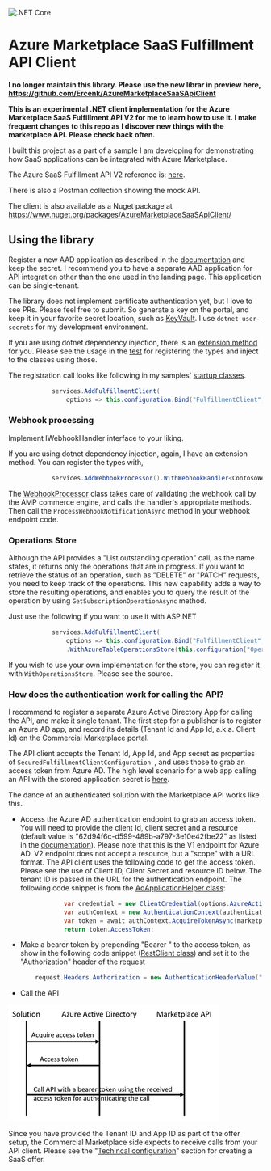 ![.NET Core](https://github.com/Ercenk/AzureMarketplaceSaaSApiClient/workflows/.NET%20Core/badge.svg)

# Azure Marketplace SaaS Fulfillment API Client

**I no longer maintain this library. Please use the new librar in preview here, https://github.com/Ercenk/AzureMarketplaceSaaSApiClient**

**This is an experimental .NET client implementation for the Azure Marketplace SaaS Fulfillment API V2 for me to learn how to use it. I make frequent changes to this repo as I discover new things with the marketplace API. Please check back often.**

I built this project as a part of a sample I am developing for demonstrating how SaaS applications can be integrated with Azure Marketplace.

The Azure SaaS Fulfillment API V2 reference is: [here](https://docs.microsoft.com/en-us/azure/marketplace/cloud-partner-portal/saas-app/cpp-saas-fulfillment-api-v2#update-a-subscription).

There is also a Postman collection showing the mock API.

The client is also available as a Nuget package at https://www.nuget.org/packages/AzureMarketplaceSaaSApiClient/

## Using the library

Register a new AAD application as described in the [documentation](https://docs.microsoft.com/en-us/azure/active-directory/develop/scenario-web-app-call-api-app-registration) and keep the secret. I recommend you to have a separate AAD application for API integration other than the one used in the landing page. This application can be single-tenant.

The library does not implement certificate authentication yet, but I love to see PRs. Please feel free to submit. So generate a key on the portal, and keep it in your favorite secret location, such as [KeyVault](https://docs.microsoft.com/en-us/aspnet/core/security/key-vault-configuration?view=aspnetcore-2.2). I use ```dotnet user-secrets``` for my development environment.

If you are using dotnet dependency injection, there is an [extension method](https://github.com/Ercenk/AzureMarketplaceSaaSApiClient/blob/master/src/FulfillmentClientServiceCollectionExtensions.cs) for you. Please see the usage in the [test](https://github.com/Ercenk/AzureMarketplaceSaaSApiClient/blob/master/test/SaaSFulfillmentClientTests/WebHookTests.cs#L76) for registering the types and inject to the classes using those.

The registration call looks like following in my samples' [startup classes](https://github.com/Ercenk/ContosoAMPBasic/blob/master/src/Dashboard/Startup.cs#L84).

```csharp
            services.AddFulfillmentClient(
                options => this.configuration.Bind("FulfillmentClient", options));
```

### Webhook processing

Implement IWebhookHandler interface to your liking. 

If you are using dotnet dependency injection, again, I have an extension method. You can register the types with,

``` csharp
            services.AddWebhookProcessor().WithWebhookHandler<ContosoWebhookHandler>();
```

The [WebhookProcessor](https://github.com/Ercenk/AzureMarketplaceSaaSApiClient/blob/master/src/WebHook/WebhookProcessor.cs#L77) class takes care of validating the webhook call by the AMP commerce engine, and calls the handler's appropriate methods. Then call the ```ProcessWebhookNotificationAsync``` method in your webhook endpoint code.

### Operations Store

Although the API provides a "List outstanding operation" call, as the name states, it returns only the operations that are in progress. If you want to retrieve the status of an operation, such as "DELETE" or "PATCH" requests, you need to keep track of the operations.
This new capability adds a way to store the resulting operations, and enables you to query the result of the operation by using ```GetSubscriptionOperationAsync``` method.

Just use the following if you want to use it with ASP.NET 

``` csharp
            services.AddFulfillmentClient(
                options => this.configuration.Bind("FulfillmentClient", options))
                .WithAzureTableOperationsStore(this.configuration["OperationsStoreConnectionString"]);
```

If you wish to use your own implementation for the store, you can register it with ```WithOperationsStore```. Please see the source.

### How does the authentication work for calling the API?

I recommend to register a separate Azure Active Directory App for calling the API, and make it single tenant. The first step for a publisher is to register an Azure AD app, and record its details (Tenant Id and App Id, a.k.a. Client Id) on the Commercial Marketplace portal.

The API client accepts the Tenant Id, App Id, and App secret as properties of ```SecuredFulfillmentClientConfiguration ```, and uses those to grab an access token from Azure AD. The high level scenario for a web app calling an API with the stored application secret is [here](https://docs.microsoft.com/en-us/azure/active-directory/develop/scenario-web-app-call-api-overview).

The dance of an authenticated solution with the Marketplace API works like this.

- Access the Azure AD authentication endpoint to grab an access token. You will need to provide the client Id, client secret and a resource (default value is "62d94f6c-d599-489b-a797-3e10e42fbe22" as listed in the [documentation](https://docs.microsoft.com/en-us/azure/marketplace/partner-center-portal/pc-saas-registration#get-a-token-based-on-the-azure-ad-app)). Please note that this is the V1 endpoint for Azure AD. V2 endpoint does not accept a resource, but a "scope" with a URL format. The API client uses the following code to get the access token. Please see the use of Client ID, Client Secret and resource ID below. The tenant ID is passed in the URL for the authentication endpoint. The following code snippet is from the [AdApplicationHelper class](https://github.com/Ercenk/AzureMarketplaceSaaSApiClient/blob/master/src/AzureAD/AdApplicationHelper.cs):

    ```C#
                var credential = new ClientCredential(options.AzureActiveDirectory.ClientId.ToString(), options.AzureActiveDirectory.AppKey);
                var authContext = new AuthenticationContext(authenticationEndpoint + options.AzureActiveDirectory.TenantId, false);
                var token = await authContext.AcquireTokenAsync(marketplaceResourceId, credential);
                return token.AccessToken;
    ```

- Make a bearer token by prepending "Bearer " to the access token, as show in the following code snippet ([RestClient class](https://github.com/Ercenk/AzureMarketplaceSaaSApiClient/blob/master/src/RestClient.cs#L48)) and set it to the "Authorization" header of the request

    ```C#
        request.Headers.Authorization = new AuthenticationHeaderValue("Bearer", bearerToken);
    ```

- Call the API

![Calling the API](Docs/CallAPI.png) 

Since you have provided the Tenant ID and App ID as part of the offer setup, the Commercial Marketplace side expects to receive calls from your API client. Please see the "[Techincal configuration](https://docs.microsoft.com/en-us/azure/marketplace/partner-center-portal/create-new-saas-offer#technical-configuration)" section for creating a SaaS offer.
